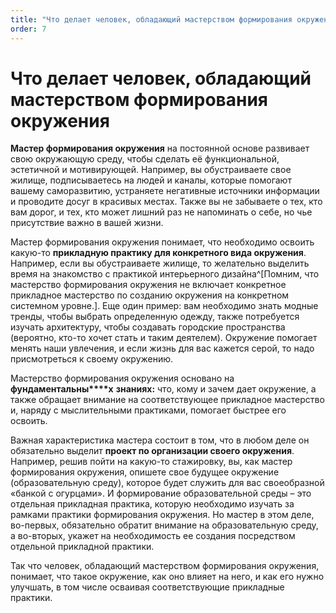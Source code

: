 ```yaml
---
title: "Что делает человек, обладающий мастерством формирования окружения"
order: 7
---
```


# Что делает человек, обладающий мастерством формирования окружения

**Мастер формирования окружения** на постоянной основе развивает свою окружающую среду, чтобы сделать её функциональной, эстетичной и мотивирующей. Например, вы обустраиваете свое жилище, подписываетесь на людей и каналы, которые помогают вашему саморазвитию, устраняете негативные источники информации и проводите досуг в красивых местах. Также вы не забываете о тех, кто вам дорог, и тех, кто может лишний раз не напоминать о себе, но чье присутствие важно в вашей жизни.

Мастер формирования окружения понимает, что необходимо освоить какую-то **прикладную практику для конкретного вида окружения**. Например, если вы обустраиваете жилище, то желательно выделить время на знакомство с практикой интерьерного дизайна^[Помним, что мастерство формирования окружения не включает конкретное прикладное мастерство по созданию окружения на конкретном системном уровне.]. Еще один пример: вам необходимо знать модные тренды, чтобы выбрать определенную одежду, также потребуется изучать архитектуру, чтобы создавать городские пространства (вероятно, кто-то хочет стать и таким деятелем). Окружение помогает менять наши увлечения, и если жизнь для вас кажется серой, то надо присмотреться к своему окружению.

Мастерство формирования окружения основано на **фундаментальны****х** **знания****х****:** что, кому и зачем дает окружение, а также обращает внимание на соответствующее прикладное мастерство и, наряду с мыслительными практиками, помогает быстрее его освоить.

Важная характеристика мастера состоит в том, что в любом деле он обязательно выделит **проект по организации своего окружения**. Например, решив пойти на какую-то стажировку, вы, как мастер формирования окружения, опишете свое будущее окружение (образовательную среду), которое будет служить для вас своеобразной «банкой с огурцами». И формирование образовательной среды – это отдельная прикладная практика, которую необходимо изучать за рамками практики формирования окружения. Но мастер в этом деле, во-первых, обязательно обратит внимание на образовательную среду, а во-вторых, укажет на необходимость ее создания посредством отдельной прикладной практики.

Так что человек, обладающий мастерством формирования окружения, понимает, что такое окружение, как оно влияет на него, и как его нужно улучшать, в том числе осваивая соответствующие прикладные практики.